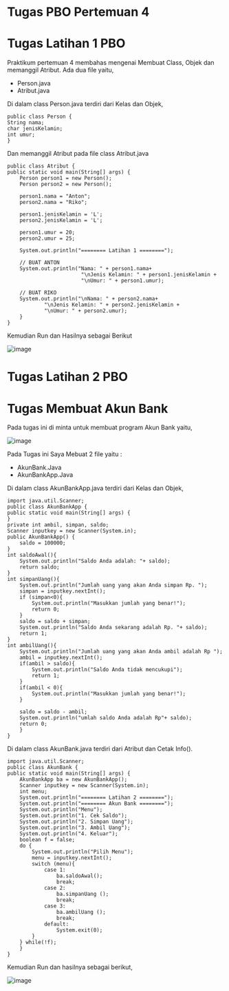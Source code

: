 # Tugas PBO Pertemuan 4
# Tugas Latihan 1 PBO
Praktikum pertemuan 4 membahas mengenai Membuat Class, Objek dan memanggil Atribut. Ada dua file yaitu,
- Person.java
- Atribut.java

Di dalam class Person.java terdiri dari Kelas dan Objek,
    
    public class Person {
    String nama;
    char jenisKelamin;
    int umur;
    }
    
Dan memanggil Atribut pada file class Atribut.java   

    public class Atribut {
    public static void main(String[] args) {
        Person person1 = new Person();
        Person person2 = new Person();

        person1.nama = "Anton";
        person2.nama = "Riko";

        person1.jenisKelamin = 'L';
        person2.jenisKelamin = 'L';

        person1.umur = 20;
        person2.umur = 25;

        System.out.println("======== Latihan 1 ========");

        // BUAT ANTON
        System.out.println("Nama: " + person1.nama+
                            "\nJenis Kelamin: " + person1.jenisKelamin +
                            "\nUmur: " + person1.umur);

        // BUAT RIKO
        System.out.println("\nNama: " + person2.nama+
                "\nJenis Kelamin: " + person2.jenisKelamin +
                "\nUmur: " + person2.umur);
        }
    }

Kemudian Run dan Hasilnya sebagai Berikut

![image](https://user-images.githubusercontent.com/115923969/199664809-1a906044-628f-40d6-97c3-788c2ab8fd9b.png)

# Tugas Latihan 2 PBO
# Tugas Membuat Akun Bank
Pada tugas ini di minta untuk membuat program Akun Bank yaitu,

![image](https://user-images.githubusercontent.com/115923969/199666380-aa6f78f5-3bf5-4ae2-a38e-0434e8580732.png)

Pada Tugas ini Saya Mebuat 2 file  yaitu :
- AkunBank.Java
- AkunBankApp.Java

Di dalam class AkunBankApp.java terdiri dari Kelas dan Objek,

    import java.util.Scanner;
    public class AkunBankApp {
    public static void main(String[] args) {
    }
    private int ambil, simpan, saldo;
    Scanner inputkey = new Scanner(System.in);
    public AkunBankApp() {
        saldo = 100000;
    }
    int saldoAwal(){
        System.out.println("Saldo Anda adalah: "+ saldo);
        return saldo;
    }
    int simpanUang(){
        System.out.println("Jumlah uang yang akan Anda simpan Rp. ");
        simpan = inputkey.nextInt();
        if (simpan<0){
            System.out.println("Masukkan jumlah yang benar!");
            return 0;
        }
        saldo = saldo + simpan;
        System.out.println("Saldo Anda sekarang adalah Rp. "+ saldo);
        return 1;
    }
    int ambilUang(){
        System.out.println("Jumlah uang yang akan Anda ambil adalah Rp ");
        ambil = inputkey.nextInt();
        if(ambil > saldo){
            System.out.println("Saldo Anda tidak mencukupi");
            return 1;
        }
        if(ambil < 0){
            System.out.println("Masukkan jumlah yang benar!");
        }
        
        saldo = saldo - ambil;
        System.out.println("umlah saldo Anda adalah Rp"+ saldo);
        return 0;
        }
    }    

Di dalam class AkunBank.java terdiri dari Atribut dan Cetak Info().

    import java.util.Scanner;
    public class AkunBank {
    public static void main(String[] args) {
        AkunBankApp ba = new AkunBankApp();
        Scanner inputkey = new Scanner(System.in);
        int menu;
        System.out.println("======== Latihan 2 ========");
        System.out.println("======== Akun Bank ========");
        System.out.println("Menu");
        System.out.println("1. Cek Saldo");
        System.out.println("2. Simpan Uang");
        System.out.println("3. Ambil Uang");
        System.out.println("4. Keluar");
        boolean f = false;
        do {
            System.out.println("Pilih Menu");
            menu = inputkey.nextInt();
            switch (menu){
                case 1:
                    ba.saldoAwal();
                    break;
                case 2:
                    ba.simpanUang ();
                    break;
                case 3:
                    ba.ambilUang ();
                    break;
                default:
                    System.exit(0);
            }
        } while(!f);  
        }
    }
Kemudian Run dan hasilnya sebagai berikut,

![image](https://user-images.githubusercontent.com/115923969/199668156-0946a7c7-6d9a-4800-958b-05a99000af50.png)



